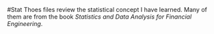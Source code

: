 #Stat
Thoes files review the statistical concept I have learned. Many of them are from the book *Statistics and Data Analysis for Financial Engineering*. 
